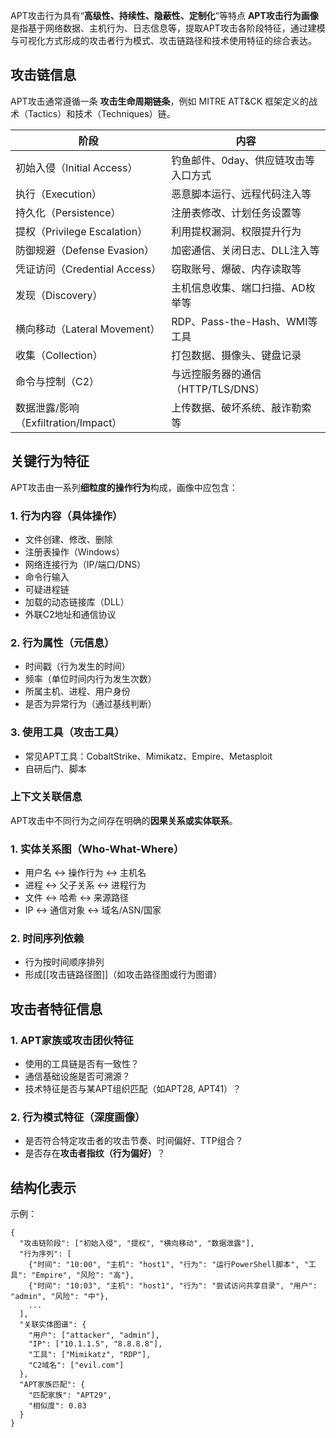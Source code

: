 APT攻击行为具有“**高级性、持续性、隐蔽性、定制化**”等特点
**APT攻击行为画像**是指基于网络数据、主机行为、日志信息等，提取APT攻击各阶段特征，通过建模与可视化方式形成的攻击者行为模式、攻击链路径和技术使用特征的综合表达。

## 攻击链信息
APT攻击通常遵循一条 **攻击生命周期链条**，例如 MITRE ATT&CK 框架定义的战术（Tactics）和技术（Techniques）链。

|阶段|内容|
|---|---|
|初始入侵（Initial Access）|钓鱼邮件、0day、供应链攻击等入口方式|
|执行（Execution）|恶意脚本运行、远程代码注入等|
|持久化（Persistence）|注册表修改、计划任务设置等|
|提权（Privilege Escalation）|利用提权漏洞、权限提升行为|
|防御规避（Defense Evasion）|加密通信、关闭日志、DLL注入等|
|凭证访问（Credential Access）|窃取账号、爆破、内存读取等|
|发现（Discovery）|主机信息收集、端口扫描、AD枚举等|
|横向移动（Lateral Movement）|RDP、Pass-the-Hash、WMI等工具|
|收集（Collection）|打包数据、摄像头、键盘记录|
|命令与控制（C2）|与远控服务器的通信（HTTP/TLS/DNS）|
|数据泄露/影响（Exfiltration/Impact）|上传数据、破坏系统、敲诈勒索等|

## 关键行为特征
APT攻击由一系列**细粒度的操作行为**构成，画像中应包含：
### 1. 行为内容（具体操作）
- 文件创建、修改、删除
- 注册表操作（Windows）
- 网络连接行为（IP/端口/DNS）
- 命令行输入
- 可疑进程链
- 加载的动态链接库（DLL）
- 外联C2地址和通信协议
### 2. 行为属性（元信息）
- 时间戳（行为发生的时间）
- 频率（单位时间内行为发生次数）
- 所属主机、进程、用户身份
- 是否为异常行为（通过基线判断）
### 3. 使用工具（攻击工具）
- 常见APT工具：CobaltStrike、Mimikatz、Empire、Metasploit
- 自研后门、脚本

### 上下文关联信息
APT攻击中不同行为之间存在明确的**因果关系或实体联系**。
### 1. 实体关系图（Who-What-Where）
- 用户名 ↔ 操作行为 ↔ 主机名
- 进程 ↔ 父子关系 ↔ 进程行为
- 文件 ↔ 哈希 ↔ 来源路径
- IP ↔ 通信对象 ↔ 域名/ASN/国家
### 2. 时间序列依赖
- 行为按时间顺序排列
- 形成[[攻击链路径图]]（如攻击路径图或行为图谱）

## 攻击者特征信息
### 1. APT家族或攻击团伙特征
- 使用的工具链是否有一致性？
- 通信基础设施是否可溯源？
- 技术特征是否与某APT组织匹配（如APT28, APT41）？
### 2. 行为模式特征（深度画像）
- 是否符合特定攻击者的攻击节奏、时间偏好、TTP组合？
- 是否存在**攻击者指纹（行为偏好）**？
  
## 结构化表示
示例：
```
{
  "攻击链阶段": ["初始入侵", "提权", "横向移动", "数据泄露"],
  "行为序列": [
    {"时间": "10:00", "主机": "host1", "行为": "运行PowerShell脚本", "工具": "Empire", "风险": "高"},
    {"时间": "10:03", "主机": "host1", "行为": "尝试访问共享目录", "用户": "admin", "风险": "中"},
    ...
  ],
  "关联实体图谱": {
    "用户": ["attacker", "admin"],
    "IP": ["10.1.1.5", "8.8.8.8"],
    "工具": ["Mimikatz", "RDP"],
    "C2域名": ["evil.com"]
  },
  "APT家族匹配": {
    "匹配家族": "APT29",
    "相似度": 0.83
  }
}
```